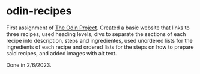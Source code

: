 # odin-recipes

First assignment of [The Odin Project](https://www.theodinproject.com/). Created a basic website that links to three recipes, used heading levels, divs to separate the sections of each recipe into description, steps and ingredientes, used unordered lists for the ingredients of each recipe and ordered lists for the steps on how to prepare said recipes, and added images with alt text.

Done in 2/6/2023.